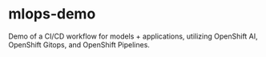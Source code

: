 # mlops-demo

Demo of a CI/CD workflow for models + applications, utilizing OpenShift AI, OpenShift Gitops, and OpenShift Pipelines.